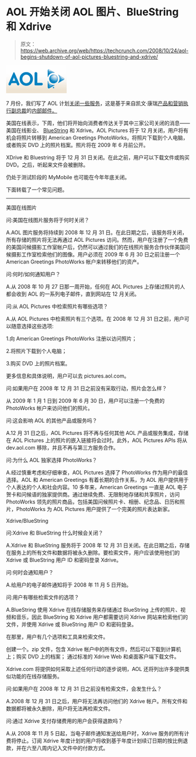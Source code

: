 # AOL 开始关闭 AOL 图片、BlueString 和 Xdrive 

> 原文：<https://web.archive.org/web/https://techcrunch.com/2008/10/24/aol-begins-shutdown-of-aol-pictures-bluestring-and-xdrive/>

![](img/73e1497aa382d675d6ffca1262f5796a.png)

7 月份，我们写了 AOL 计划[关闭一些服务](https://web.archive.org/web/20230306024740/https://techcrunch.com/2008/07/24/aol-to-shutter-a-slew-of-products-evp-kevin-conroys-future-uncertain/)，这是基于来自凯文·康瑞[产品和营销执行副总裁](https://web.archive.org/web/20230306024740/http://www.crunchbase.com/person/kevin-conroy)的[内部邮件。](https://web.archive.org/web/20230306024740/https://techcrunch.com/2008/07/24/full-text-of-aol-email-xdrive-aol-pictures-mymobile-and-bluestring-to-shut-down/)

美国在线表示，下周，他们将开始向消费者传达关于其中三家公司关闭的消息——美国在线影业、 [BlueString](https://web.archive.org/web/20230306024740/https://techcrunch.com/2007/09/17/aol-launches-bluestring/) 和 Xdrive。AOL Pictures 将于 12 月关闭，用户将有机会将照片转移到 American Greetings PhotoWorks，将照片下载到个人电脑，或者购买 DVD 上的照片档案。照片将在 2009 年 6 月前公开。

XDrive 和 Bluestring 将于 12 月 31 日关闭。在此之前，用户可以下载文件或购买 DVD。之后，听起来文件会被删除。

仍处于测试阶段的 MyMobile 也可能在今年年底关闭。

下面转载了一个常见问题。

* * *

美国在线图片

问:美国在线图片服务将于何时关闭？

A.AOL 图片服务将持续到 2008 年 12 月 31 日。在此日期之后，该服务将关闭，所有存储的照片将无法再通过 AOL Pictures 访问。然而，用户在注册了一个免费的美国问候摄影工作室帐户后，仍然可以通过我们的在线照片服务合作伙伴美国问候摄影工作室检索他们的图像。用户必须在 2009 年 6 月 30 日之前注册一个 American Greetings PhotoWorks 帐户来转移他们的资产。

问:何时/如何通知用户？

A.从 2008 年 10 月 27 日那一周开始，任何在 AOL Pictures 上存储过照片的人都会收到 AOL 的一系列电子邮件，直到网站在 12 月关闭。

问:从 AOL Pictures 中检索照片有哪些选项？

A.从 AOL Pictures 中检索照片有三个选项。在 2008 年 12 月 31 日之前，用户可以随意选择这些选项:

1.向 American Greetings PhotoWorks 注册以访问照片；

2.将照片下载到个人电脑；

3.购买 DVD 上的照片档案。

更多信息和具体说明，用户可以去 pictures.aol.com。

问:如果用户在 2008 年 12 月 31 日之前没有采取行动，照片会怎么样？

从 2009 年 1 月 1 日到 2009 年 6 月 30 日，用户可以注册一个免费的 PhotoWorks 帐户来访问他们的照片。

问:这会影响 AOL 的其他产品或服务吗？

A.12 月 31 日之后，AOL Pictures 将不再与任何其他 AOL 产品或服务集成，存储在 AOL Pictures 上的照片的嵌入链接将会过时。此外，AOL Pictures APIs 将从 dev.aol.com 移除，并且不再与第三方服务合作。

问:为什么 AOL 独家选择 PhotoWorks？

A.经过慎重考虑和仔细审查，AOL Pictures 选择了 PhotoWorks 作为用户的最佳选择。AOL 和 American Greetings 有着长期的合作关系，为 AOL 用户提供用于个人表达的个人和社会内容。10 多年来，American Greetings 一直是 AOL 电子贺卡和问候语的独家提供商。通过继续免费、无限制地存储和共享照片，访问 PhotoWorks 领先的照片商品，包括美国问候照片卡、相册、纪念品、日历和照片，PhotoWorks 为 AOL Pictures 用户提供了一个完美的照片表达新家。

Xdrive/BlueString

问:Xdrive 和 BlueString 什么时候会关闭？

A.Xdrive 和 BlueString 服务将于 2008 年 12 月 31 日关闭。在此日期之后，存储在服务上的所有文件和数据将被永久删除。要检索文件，用户应该使用他们的 Xdrive 或 BlueString 用户 ID 和密码登录 Xdrive。

问:何时会通知用户？

A.给用户的电子邮件通知将于 2008 年 11 月 5 日开始。

问:用户有哪些检索文件的选项？

A.BlueString 使用 Xdrive 在线存储服务来存储通过 BlueString 上传的照片、视频和音乐，因此 BlueString 和 Xdrive 用户都需要访问 Xdrive 网站来检索他们的文件，并使用 Xdrive 或 BlueString 用户 ID 和密码登录。

在那里，用户有几个选项和工具来检索文件。

创建一个。zip 文件，包含 Xdrive 帐户中的所有文件，然后可以下载到计算机上；购买 DVD 上的档案；
通过标准的 Xdrive Web 和桌面客户端下载文件。

Xdrive.com 将提供如何采取上述任何行动的逐步说明，AOL 还将列出许多提供类似功能的在线存储服务。

问:如果用户在 2008 年 12 月 31 日之前没有检索文件，会发生什么？

A.2008 年 12 月 31 日之后，用户将无法再访问他们的 Xdrive 帐户。所有文件和数据都将被永久删除，用户将无法再检索文件。

问:通过 Xdrive 支付存储费用的用户会获得退款吗？

A.从 2008 年 11 月 5 日起，当电子邮件通知发送给用户时，Xdrive 服务的所有计费将停止。订阅 Xdrive 年度计划的用户将收到基于年度计划续订日期的按比例退款，并在六至八周内记入文件中的付款方式。